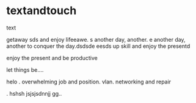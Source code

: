 # textandtouch
text

getaway
sds
and enjoy lifeeawe.
s
another day, another.
e
another day, another to conquer the day.dsdsde
eesds
up skill and enjoy the presentd

enjoy the present and be productive 

let things be....

helo
. overwhelming job and position. vlan. networking and repair

.
hshsh
jsjsjsdnnjj
gg..
